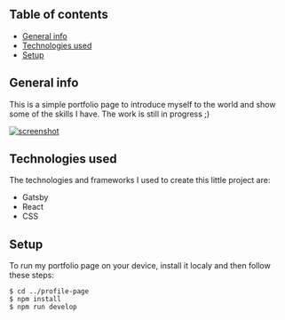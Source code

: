 ## Table of contents
* [General info](#general-info)
* [Technologies used](#technologies-used)
* [Setup](#setup)

## General info
This is a simple portfolio page to introduce myself to the world and show some of the skills I have. 
The work is still in progress ;)

[
![screenshot](https://user-images.githubusercontent.com/66249958/116444189-c58cf280-a854-11eb-8950-8eccfed76a4b.png)
](url)

## Technologies used
The technologies and frameworks I used to create this little project are: 
* Gatsby
* React
* CSS

## Setup
To run my portfolio page on your device, install it localy and then follow these steps:

```
$ cd ../profile-page
$ npm install
$ npm run develop
```
